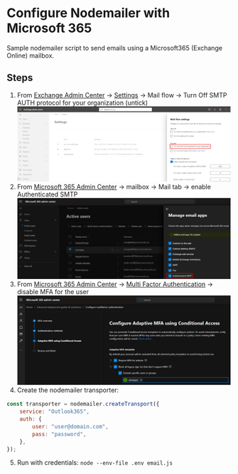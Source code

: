 # Configure Nodemailer with Microsoft 365

Sample nodemailer script to send emails using a Microsoft365 (Exchange Online) mailbox.

## Steps

1. From [Exchange Admin Center](https://admin.exchange.microsoft.com/#/mailboxes) -> [Settings](https://admin.exchange.microsoft.com/#/settings) -> Mail flow -> Turn Off SMTP AUTH protocol for your organization (untick)
   ![exchange-admin](image.png)
2. From [Microsoft 365 Admin Center](https://admin.microsoft.com/Adminportal/Home#/users) -> mailbox -> Mail tab -> enable Authenticated SMTP
   ![m365-admin](image-1.png)
3. From [Microsoft 365 Admin Center](https://admin.microsoft.com/Adminportal/Home#/users) -> [Multi Factor Authentication](https://admin.microsoft.com/adminportal/home?Q=m365activeusers#/featureexplorer/security/ConditionalAccess) -> disable MFA for the user
   ![mfa](image-2.png)
4. Create the nodemailer transporter:

```js
const transporter = nodemailer.createTransport({
	service: "Outlook365",
	auth: {
		user: "user@domain.com",
		pass: "password",
	},
});
```

5. Run with credentials: `node --env-file .env email.js`
